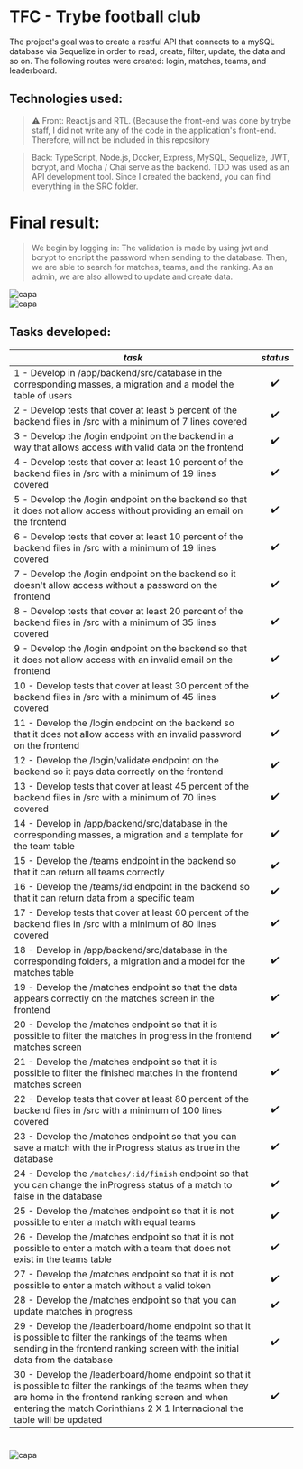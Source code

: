 # TFC - Trybe football club

The project's goal was to create a restful API that connects to a mySQL database via Sequelize in order to read, create, filter, update, the data and so on. The following routes were created: login, matches, teams, and leaderboard.

## Technologies used:

> ⚠️ Front: React.js and RTL. (Because the front-end was done by trybe staff, I did not write any of the code in the application's front-end. Therefore, will not be included in this repository

> Back: TypeScript, Node.js, Docker, Express, MySQL, Sequelize, JWT, bcrypt, and Mocha / Chai serve as the backend. TDD was used as an API development tool. Since I created the backend, you can find everything in the SRC folder.

# Final result:

> We begin by logging in: The validation is made by using jwt and bcrypt to encript the password when sending to the database.
> Then, we are able to search for matches, teams, and the ranking. As an admin, we are also allowed to update and create data.

<div>
   <img align="center" alt="capa" src="https://user-images.githubusercontent.com/95686401/199350760-ee1ae808-06e7-42d0-9efd-64ca8a2a663a.gif" />
</div>

<div>
   <img align="center" alt="capa" src="https://user-images.githubusercontent.com/95686401/199350834-f0328802-db26-4a87-97f2-f48dbe02bc4c.gif" />
</div>

## Tasks developed:

*task* | *status*
--- | :---:
1 - Develop in /app/backend/src/database in the corresponding masses, a migration and a model the table of users | :heavy_check_mark:
2 - Develop tests that cover at least 5 percent of the backend files in /src with a minimum of 7 lines covered | :heavy_check_mark:
3 - Develop the /login endpoint on the backend in a way that allows access with valid data on the frontend | :heavy_check_mark:
4 - Develop tests that cover at least 10 percent of the backend files in /src with a minimum of 19 lines covered | :heavy_check_mark:
5 - Develop the /login endpoint on the backend so that it does not allow access without providing an email on the frontend | :heavy_check_mark:
6 - Develop tests that cover at least 10 percent of the backend files in /src with a minimum of 19 lines covered | :heavy_check_mark:
7 - Develop the /login endpoint on the backend so it doesn't allow access without a password on the frontend | :heavy_check_mark:
8 - Develop tests that cover at least 20 percent of the backend files in /src with a minimum of 35 lines covered | :heavy_check_mark:
9 - Develop the /login endpoint on the backend so that it does not allow access with an invalid email on the frontend | :heavy_check_mark:
10 - Develop tests that cover at least 30 percent of the backend files in /src with a minimum of 45 lines covered | :heavy_check_mark:
11 - Develop the /login endpoint on the backend so that it does not allow access with an invalid password on the frontend | :heavy_check_mark:
12 - Develop the /login/validate endpoint on the backend so it pays data correctly on the frontend | :heavy_check_mark:
13 - Develop tests that cover at least 45 percent of the backend files in /src with a minimum of 70 lines covered | :heavy_check_mark:
14 - Develop in /app/backend/src/database in the corresponding masses, a migration and a template for the team table | :heavy_check_mark:
15 - Develop the /teams endpoint in the backend so that it can return all teams correctly | :heavy_check_mark:
16 - Develop the /teams/:id endpoint in the backend so that it can return data from a specific team | :heavy_check_mark:
17 - Develop tests that cover at least 60 percent of the backend files in /src with a minimum of 80 lines covered | :heavy_check_mark:
18 - Develop in /app/backend/src/database in the corresponding folders, a migration and a model for the matches table | :heavy_check_mark:
19 - Develop the /matches endpoint so that the data appears correctly on the matches screen in the frontend | :heavy_check_mark:
20 - Develop the /matches endpoint so that it is possible to filter the matches in progress in the frontend matches screen | :heavy_check_mark:
21 - Develop the /matches endpoint so that it is possible to filter the finished matches in the frontend matches screen | :heavy_check_mark:
22 - Develop tests that cover at least 80 percent of the backend files in /src with a minimum of 100 lines covered | :heavy_check_mark:
23 - Develop the /matches endpoint so that you can save a match with the inProgress status as true in the database | :heavy_check_mark:
24 - Develop the `/matches/:id/finish` endpoint so that you can change the inProgress status of a match to false in the database | :heavy_check_mark:
25 - Develop the /matches endpoint so that it is not possible to enter a match with equal teams | :heavy_check_mark:
26 - Develop the /matches endpoint so that it is not possible to enter a match with a team that does not exist in the teams table | :heavy_check_mark:
27 - Develop the /matches endpoint so that it is not possible to enter a match without a valid token | :heavy_check_mark:
28 - Develop the /matches endpoint so that you can update matches in progress | :heavy_check_mark:
29 - Develop the /leaderboard/home endpoint so that it is possible to filter the rankings of the teams when sending in the frontend ranking screen with the initial data from the database | :heavy_check_mark:
30 - Develop the /leaderboard/home endpoint so that it is possible to filter the rankings of the teams when they are home in the frontend ranking screen and when entering the match Corinthians 2 X 1 Internacional the table will be updated | :heavy_check_mark:

# 


<div>
   <img align="center" alt="capa" src="https://user-images.githubusercontent.com/95686401/201725174-cbebb21b-7951-4231-a898-ce52503c459e.png" />
</div>




